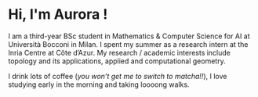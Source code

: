 # Hi, I'm Aurora !

I am a third-year BSc student in Mathematics & Computer Science for AI at Università Bocconi in Milan.
I spent my summer as a research intern at the Inria Centre at Côte d’Azur.
My research / academic interests include topology and its applications, applied and computational geometry.

I drink lots of coffee (*you won’t get me to switch to matcha!!*), I love studying early in the morning and taking loooong walks.



